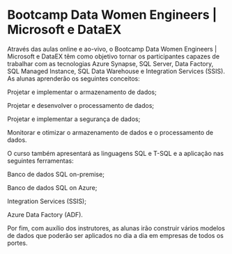 # Bootcamp Data Women Engineers | Microsoft e DataEX

Através das aulas online e ao-vivo, o Bootcamp Data Women Engineers | Microsoft e DataEX têm como objetivo tornar os participantes capazes de trabalhar com as tecnologias Azure Synapse, SQL Server, Data Factory, SQL Managed Instance, SQL Data Warehouse e  Integration Services (SSIS). As alunas aprenderão os seguintes conceitos:

Projetar e implementar o armazenamento de dados;

Projetar e desenvolver o processamento de dados;

Projetar e implementar a segurança de dados;

Monitorar e otimizar o armazenamento de dados e o processamento de dados.


O curso também apresentará as linguagens SQL e T-SQL e a aplicação nas seguintes ferramentas:

Banco de dados SQL on-premise;

Banco de dados SQL on Azure;

Integration Services (SSIS);

Azure Data Factory (ADF).

Por fim, com auxílio dos instrutores, as alunas irão construir vários modelos de dados que poderão ser aplicados no dia a dia em empresas de todos os portes.
